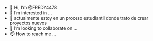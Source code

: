 - 👋 Hi, I’m @FREDY4478
- 👀 I’m interested in ...
- 🌱 actualmente estoy en un proceso estudiantil donde trato de crear proyectos nuevos
- 💞️ I’m looking to collaborate on ...
- 📫 How to reach me ...

<!---
FREDY4478/FREDY4478 is a ✨ special ✨ repository because its `README.md` (this file) appears on your GitHub profile.
You can click the Preview link to take a look at your changes.
--->
